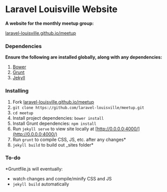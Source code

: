 # Laravel Louisville Website

**A website for the monthly meetup group:**

[laravel-louisville.github.io/meetup](http://laravel-louisville.github.io/meetup/)

### Dependencies

**Ensure the following are installed globally, along with any dependencies:**

1. [Bower](http://bower.io/)
2. [Grunt](http://gruntjs.com/getting-started)
3. [Jekyll](http://jekyllrb.com/docs/installation/)

### Installing

1. Fork [laravel-louisville.github.io/meetup](http://laravel-louisville.github.io/meetup/)
2. ``` git clone https://github.com/laravel-louisville/meetup.git ```
3. ``` cd meetup ```
4. Install project dependencies: ``` bower install ```
5. Install Grunt dependencies: ``` npm install ```
6. Run ``` jekyll serve ``` to view site locally at [http://0.0.0.0:4000/](http://0.0.0.0:4000/)
7. Run ``` grunt ``` to compile CSS, JS, etc. after any changes*
8. ``` jekyll build ``` to build out _sites folder*

### To-do

*Gruntfile.js will eventually:

- watch changes	and compile/minify CSS and JS
- ``` jekyll build ``` automatically
